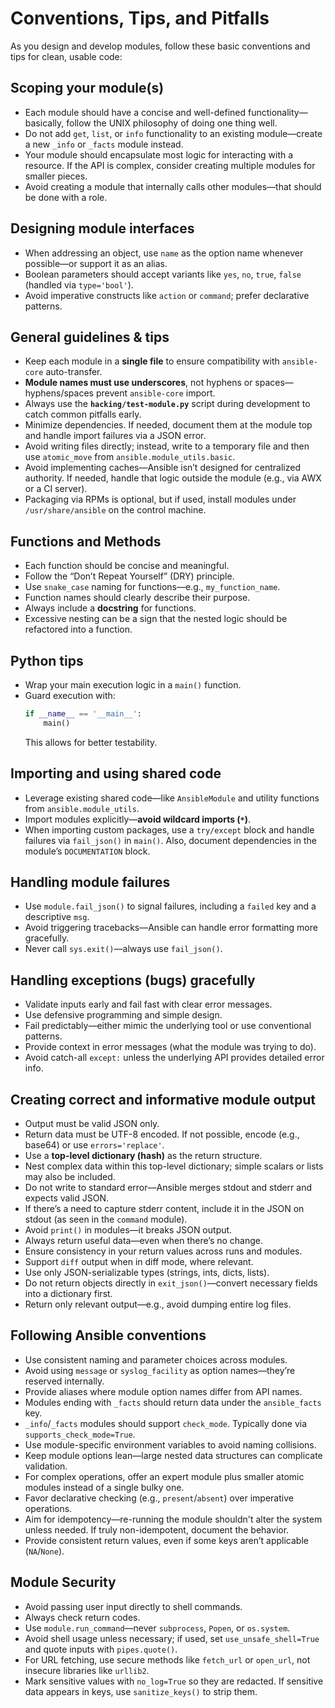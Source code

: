 # Conventions, Tips, and Pitfalls

As you design and develop modules, follow these basic conventions and tips for clean, usable code:

## Scoping your module(s)
- Each module should have a concise and well-defined functionality—basically, follow the UNIX philosophy of doing one thing well.
- Do not add `get`, `list`, or `info` functionality to an existing module—create a new `_info` or `_facts` module instead.
- Your module should encapsulate most logic for interacting with a resource. If the API is complex, consider creating multiple modules for smaller pieces.
- Avoid creating a module that internally calls other modules—that should be done with a role.

## Designing module interfaces
- When addressing an object, use `name` as the option name whenever possible—or support it as an alias.
- Boolean parameters should accept variants like `yes`, `no`, `true`, `false` (handled via `type='bool'`).
- Avoid imperative constructs like `action` or `command`; prefer declarative patterns.

## General guidelines & tips
- Keep each module in a **single file** to ensure compatibility with `ansible-core` auto-transfer.
- **Module names must use underscores**, not hyphens or spaces—hyphens/spaces prevent `ansible-core` import.
- Always use the **`hacking/test-module.py`** script during development to catch common pitfalls early.
- Minimize dependencies. If needed, document them at the module top and handle import failures via a JSON error.
- Avoid writing files directly; instead, write to a temporary file and then use `atomic_move` from `ansible.module_utils.basic`.
- Avoid implementing caches—Ansible isn’t designed for centralized authority. If needed, handle that logic outside the module (e.g., via AWX or a CI server).
- Packaging via RPMs is optional, but if used, install modules under `/usr/share/ansible` on the control machine.

## Functions and Methods
- Each function should be concise and meaningful.
- Follow the “Don’t Repeat Yourself” (DRY) principle.
- Use `snake_case` naming for functions—e.g., `my_function_name`.
- Function names should clearly describe their purpose.
- Always include a **docstring** for functions.
- Excessive nesting can be a sign that the nested logic should be refactored into a function.

## Python tips
- Wrap your main execution logic in a `main()` function.
- Guard execution with:
  ```python
  if __name__ == '__main__':
      main()
  ```
  This allows for better testability.

## Importing and using shared code
- Leverage existing shared code—like `AnsibleModule` and utility functions from `ansible.module_utils`.
- Import modules explicitly—**avoid wildcard imports (`*`)**.
- When importing custom packages, use a `try/except` block and handle failures via `fail_json()` in `main()`. Also, document dependencies in the module’s `DOCUMENTATION` block.

## Handling module failures
- Use `module.fail_json()` to signal failures, including a `failed` key and a descriptive `msg`.
- Avoid triggering tracebacks—Ansible can handle error formatting more gracefully.
- Never call `sys.exit()`—always use `fail_json()`.

## Handling exceptions (bugs) gracefully
- Validate inputs early and fail fast with clear error messages.
- Use defensive programming and simple design.
- Fail predictably—either mimic the underlying tool or use conventional patterns.
- Provide context in error messages (what the module was trying to do).
- Avoid catch-all `except:` unless the underlying API provides detailed error info.

## Creating correct and informative module output
- Output must be valid JSON only.
- Return data must be UTF-8 encoded. If not possible, encode (e.g., base64) or use `errors='replace'`.
- Use a **top-level dictionary (hash)** as the return structure.
- Nest complex data within this top-level dictionary; simple scalars or lists may also be included.
- Do not write to standard error—Ansible merges stdout and stderr and expects valid JSON.
- If there’s a need to capture stderr content, include it in the JSON on stdout (as seen in the `command` module).
- Avoid `print()` in modules—it breaks JSON output.
- Always return useful data—even when there’s no change.
- Ensure consistency in your return values across runs and modules.
- Support `diff` output when in diff mode, where relevant.
- Use only JSON-serializable types (strings, ints, dicts, lists).
- Do not return objects directly in `exit_json()`—convert necessary fields into a dictionary first.
- Return only relevant output—e.g., avoid dumping entire log files.

## Following Ansible conventions
- Use consistent naming and parameter choices across modules.
- Avoid using `message` or `syslog_facility` as option names—they’re reserved internally.
- Provide aliases where module option names differ from API names.
- Modules ending with `_facts` should return data under the `ansible_facts` key.
- `_info`/`_facts` modules should support `check_mode`. Typically done via `supports_check_mode=True`.
- Use module-specific environment variables to avoid naming collisions.
- Keep module options lean—large nested data structures can complicate validation.
- For complex operations, offer an expert module plus smaller atomic modules instead of a single bulky one.
- Favor declarative checking (e.g., `present`/`absent`) over imperative operations.
- Aim for idempotency—re-running the module shouldn't alter the system unless needed. If truly non-idempotent, document the behavior.
- Provide consistent return values, even if some keys aren’t applicable (`NA`/`None`).

## Module Security
- Avoid passing user input directly to shell commands.
- Always check return codes.
- Use `module.run_command`—never `subprocess`, `Popen`, or `os.system`.
- Avoid shell usage unless necessary; if used, set `use_unsafe_shell=True` and quote inputs with `pipes.quote()`.
- For URL fetching, use secure methods like `fetch_url` or `open_url`, not insecure libraries like `urllib2`.
- Mark sensitive values with `no_log=True` so they are redacted. If sensitive data appears in keys, use `sanitize_keys()` to strip them.
